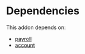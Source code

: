 # Dependencies

This addon depends on:

- [payroll](../../../../odoo-bringout-oca-payroll-payroll)
- [account](../../../../../oca-ocb-accounting/odoo-bringout-oca-ocb-account)
